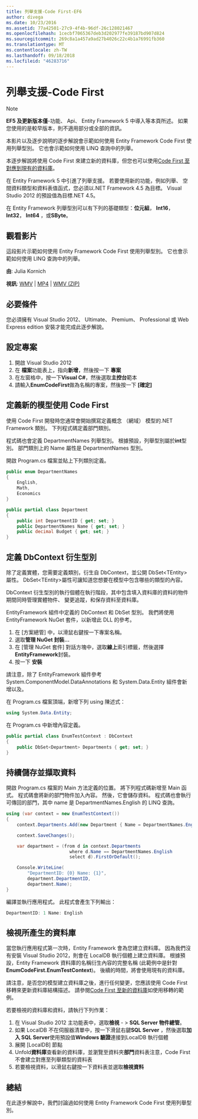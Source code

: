 ```yaml
---
title: 列舉支援-Code First-EF6
author: divega
ms.date: 10/23/2016
ms.assetid: 77a42501-27c9-4f4b-96df-26c128021467
ms.openlocfilehash: 1cecbf7065367deb3d202977fe39187bd907d824
ms.sourcegitcommit: 269c8a1a457a9ad27b4026c22c4b1a76991fb360
ms.translationtype: MT
ms.contentlocale: zh-TW
ms.lasthandoff: 09/18/2018
ms.locfileid: "46283716"
---
```

# <a name="enum-support---code-first"></a>列舉支援-Code First
> [!NOTE]
> **EF5 及更新版本僅**-功能、 Api、 Entity Framework 5 中導入等本頁所述。 如果您使用的是較早版本，則不適用部分或全部的資訊。

本影片以及逐步說明的逐步解說會示範如何使用 Entity Framework Code First 使用列舉型別。 它也會示範如何使用 LINQ 查詢中的列舉。

本逐步解說將使用 Code First 來建立新的資料庫，但您也可以使用[Code First 至對應到現有的資料庫](~/ef6/modeling/code-first/workflows/existing-database.md)。

在 Entity Framework 5 中引進了列舉支援。 若要使用新的功能，例如列舉、 空間資料類型和資料表值函式，您必須以.NET Framework 4.5 為目標。 Visual Studio 2012 的預設值為目標.NET 4.5。

在 Entity Framework 列舉型別可以有下列的基礎類型：**位元組**， **Int16**， **Int32**， **Int64** ，或**SByte**。

## <a name="watch-the-video"></a>觀看影片
這段影片示範如何使用 Entity Framework Code First 使用列舉型別。 它也會示範如何使用 LINQ 查詢中的列舉。

**由**: Julia Kornich

**視訊**: [WMV](https://download.microsoft.com/download/A/5/8/A583DEE8-FD5C-47EE-A4E1-966DDF39D1DA/HDI-ITPro-MSDN-winvideo-enumwithcodefirst.wmv) | [MP4](https://download.microsoft.com/download/A/5/8/A583DEE8-FD5C-47EE-A4E1-966DDF39D1DA/HDI-ITPro-MSDN-mp4video-enumwithcodefirst.m4v) | [WMV (ZIP)](https://download.microsoft.com/download/A/5/8/A583DEE8-FD5C-47EE-A4E1-966DDF39D1DA/HDI-ITPro-MSDN-winvideo-enumwithcodefirst.zip)

## <a name="pre-requisites"></a>必要條件

您必須擁有 Visual Studio 2012、 Ultimate、 Premium、 Professional 或 Web Express edition 安裝才能完成此逐步解說。

 

## <a name="set-up-the-project"></a>設定專案

1.  開啟 Visual Studio 2012
2.  在 **檔案**功能表上，指向**新增**，然後按一下 **專案**
3.  在左窗格中，按一下**Visual C\#**，然後選取**主控台**範本
4.  請輸入**EnumCodeFirst**做為名稱的專案，然後按一下 **[確定]**

## <a name="define-a-new-model-using-code-first"></a>定義新的模型使用 Code First

使用 Code First 開發時您通常會開始撰寫定義概念 （網域） 模型的.NET Framework 類別。 下列程式碼定義部門類別。

程式碼也會定義 DepartmentNames 列舉型別。 根據預設，列舉型別屬於**int**型別。 部門類別上的 Name 屬性是 DepartmentNames 型別。

開啟 Program.cs 檔案並貼上下列類別定義。

``` csharp
public enum DepartmentNames
{
    English,
    Math,
    Economics
}     

public partial class Department
{
    public int DepartmentID { get; set; }
    public DepartmentNames Name { get; set; }
    public decimal Budget { get; set; }
}
```
 

## <a name="define-the-dbcontext-derived-type"></a>定義 DbContext 衍生型別

除了定義實體，您需要定義類別，衍生自 DbContext，並公開 DbSet&lt;TEntity&gt;屬性。 DbSet&lt;TEntity&gt;屬性可讓知道您想要在模型中包含哪些的類型的內容。

DbContext 衍生型別的執行個體在執行階段，其中包含填入資料庫的資料的物件期間同時管理實體物件、 變更追蹤，和保存資料至資料庫。

EntityFramework 組件中定義的 DbContext 和 DbSet 型別。 我們將使用 EntityFramework NuGet 套件，以新增此 DLL 的參考。

1.  在 [方案總管] 中，以滑鼠右鍵按一下專案名稱。
2.  選取**管理 NuGet 封裝...**
3.  在 [管理 NuGet 套件] 對話方塊中，選取**線上**索引標籤，然後選擇**EntityFramework**封裝。
4.  按一下 **安裝**

請注意，除了 EntityFramework 組件參考 System.ComponentModel.DataAnnotations 和 System.Data.Entity 組件會新增以及。

在 Program.cs 檔案頂端，新增下列 using 陳述式：

``` csharp
using System.Data.Entity;
```

在 Program.cs 中新增內容定義。 

``` csharp
public partial class EnumTestContext : DbContext
{
    public DbSet<Department> Departments { get; set; }
}
```
 

## <a name="persist-and-retrieve-data"></a>持續儲存並擷取資料

開啟 Program.cs 檔案的 Main 方法定義的位置。 將下列程式碼新增至 Main 函式。 程式碼會將新的部門物件加入內容。 然後，它會儲存資料。 程式碼也會執行可傳回的部門，其中 name 是 DepartmentNames.English 的 LINQ 查詢。

``` csharp
using (var context = new EnumTestContext())
{
    context.Departments.Add(new Department { Name = DepartmentNames.English });

    context.SaveChanges();

    var department = (from d in context.Departments
                        where d.Name == DepartmentNames.English
                        select d).FirstOrDefault();

    Console.WriteLine(
        "DepartmentID: {0} Name: {1}",
        department.DepartmentID,  
        department.Name);
}
```

編譯並執行應用程式。 此程式會產生下列輸出：

``` csharp
DepartmentID: 1 Name: English
```
 

## <a name="view-the-generated-database"></a>檢視所產生的資料庫

當您執行應用程式第一次時，Entity Framework 會為您建立資料庫。 因為我們沒有安裝 Visual Studio 2012，則會在 LocalDB 執行個體上建立資料庫。 根據預設，Entity Framework 資料庫的名稱衍生內容的完整名稱 (此範例中是針對**EnumCodeFirst.EnumTestContext**)。 後續的時間，將會使用現有的資料庫。  

請注意，是否您的模型建立資料庫之後，進行任何變更，您應該使用 Code First 移轉來更新資料庫結構描述。 請參閱[Code First 至新的資料庫](~/ef6/modeling/code-first/workflows/new-database.md)如使用移轉的範例。

若要檢視的資料庫和資料，請執行下列作業：

1.  在 Visual Studio 2012 主功能表中，選取**檢視** - &gt; **SQL Server 物件總管**。
2.  如果 LocalDB 不在伺服器清單中，按一下滑鼠右鍵**SQL Server** ，然後選取**加入 SQL Server**使用預設值**Windows 驗證**連接到LocalDB 執行個體
3.  展開 [LocalDB] 節點
4.  Unfold**資料庫**查看新的資料庫，並瀏覽至資料夾**部門**資料表注意，Code First 不會建立對應至列舉類型的資料表
5.  若要檢視資料，以滑鼠右鍵按一下資料表並選取**檢視資料**

## <a name="summary"></a>總結

在此逐步解說中，我們討論過如何使用 Entity Framework Code First 使用列舉型別。 

